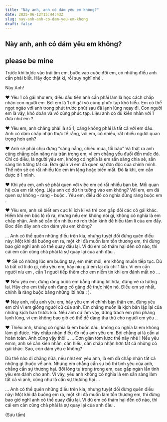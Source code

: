 ```yaml
---
title: "Này anh, anh có dám yêu em không?"
date: 2025-06-12T15:44:43Z
slug: nay-anh-anh-co-dam-yeu-em-khong
draft: false
---
```


## Này anh, anh có dám yêu em không?

## please be mine

Trước khi bước vào trái tim em, bước vào cuộc đời em, có những điều anh cần phải biết. Hãy đọc thật kĩ, rồi suy nghĩ nhé .
 
Này Anh!
 
♥ Yêu 1 cô gái như em, điều đầu tiên anh cần phải làm là học cách chấp nhận con người em. Bởi em là 1 cô gái vô cùng phức tạp khó hiểu. Em có thể ngọt ngào với anh trong phút trước phút sau đã lạnh lùng nqay đi. Con người em là vậy, khó đoán và vô cùng phức tạp. Liệu anh có đủ kiên nhẫn với 1 đứa như em ?
 


	
	
​♥ Yêu em, anh chẳng phải là số 1, càng không phải là tất cả với em đâu. Anh có dám chấp nhận thực tế rằng, với em, có nhiều, rất nhiều người quan trọng hơn anh?
 
♥ Anh sẽ phải chịu đựng "sáng nắng, chiều mưa, tối bão" Và thật ra anh cũng chẳng cần nâng niu trân trọng em, vì em chẳng yếu đuối đến mức đó. Chỉ có điều, là người yêu em, không có nghĩa là em sẵn sàng chia sẻ, sẵn sàng tin tưởng tất cả. Đơn giản vì em đã quen sự đơn độc của chính mình. Thế nên sẽ có rất nhiều lúc em im lặng hoặc biến mất. Đó là khi, em cần được ở 1 mình.
 
♥ Khi yêu em, anh sẽ phải quen với việc em có rất nhiều bạn bè. Mối quan hệ của em rất rộng. Liệu anh có đủ tin tưởng vào em không? Với em, em đã quen sự không - ràng - buộc . Yêu em, điều đó có nghĩa đừng ràng buộc em .
 
♥ Yêu em, anh sẽ biết em cực kì ích kỉ và trẻ con gấp đôi các cô gái khác. Hiếm khi em bộc lộ rõ ra, nhưng nếu em không nói gi, không có nghĩa là em chấp nhận. Anh sẽ cần tốn nhiều nơ rơn thần kinh để hiểu tâm lí của em đấy. Đoc đến đây anh còn dám yêu em không?
 
... Anh có thể quên những điều trên kia, nhưng tuyệt đối đừng quên điều này: Một khi đã buông em ra, một khi đã muốn làm tổn thương em, thì đừng bao giờ nghĩ anh có thể quay đầu lại. Vì dù em có thảm hại đến cỡ nào, thì cái em cần cũng chả phải là sự quay lại của anh đâu .
 


	
	
​ ​♥ Sẽ có những lúc em buông tay, em mệt mỏi, em không muốn tiếp tục. Dù là bất cứ lí do gì, nếu yêu em, hãy níu giữ em lại dù chỉ 1 lần. Vì em cần người níu em , cần 1 người tiếp thêm cho em niềm tin khi em đánh mất nó ...
 
♥ Nếu yêu em, đừng ràng buộc em bằng những lời hứa, đừng vẽ ra tương lai. Hãy cho em thấy anh đang cố gắng để thực hiện nó. Điều em sợ nhất, chính là ràng buộc bằng những lời hứa : ).
 
♥ Này anh, nếu anh yêu em, hãy yêu em vì chính bản thân em, đừng yêu em chỉ vì em giống người cũ của anh. Em chẳng muốn là kịch bản lặp lại của những kịch bản trước kia. Nếu anh cứ làm vậy, đừng trách em phũ phàng lạnh lùng, vì em không bao giờ có thể dễ dàng tha thứ cho người em yêu ..
 
♥ Thiếu anh, không có nghĩa là em buồn đâu, không có nghĩa là em không làm gì được. Hãy chấp nhận điều đó nếu anh yêu em. Bởi chẳng ai là cần ai hoàn toàn. Anh cũng vậy thôi ..
... Đơn giản tóm lược thế này nhé ! Nếu yêu emm, anh sẽ cần kiên nhẫn, cần hiểu, cần chấp nhận hơn tất cả những cô gái khác. Sao, còn dám yêu e không?
 
Dù thế nào đi chăng nữa, nếu như em yêu anh, là em đã chấp nhận tất cả những gì thuộc về anh. Nhưng em chẳng cần sự bố thí tình yêu của anh, chẳng cần sự thương hại. Bởi lòng tự trọng trong em, cao gấp ngàn lần tình yêu em dành cho anh. Vì vậy, yêu anh không có nghĩa là em sẵn sàng làm tất cả vì anh, cũng như là cần sự thương hại ...
 
... Anh có thể quên những điều trên kia, nhưng tuyệt đối đừng quên điều này: Một khi đã buông em ra, một khi đã muốn làm tổn thương em, thì đừng bao giờ nghĩ anh có thể quay đầu lại. Vì dù em có thảm hại đến cỡ nào, thì cái em cần cũng chả phải là sự quay lại của anh đâu .
 
(Sưu tầm)